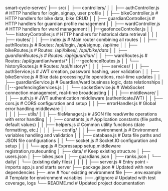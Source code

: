 smart-cycle-server/
├── src/
│   ├── controllers/
│   │   ├── authController.js          # HTTP handlers for login, signup, user profile
│   │   ├── bikeController.js          # HTTP handlers for bike data, bike CRUD
│   │   ├── guardianController.js      # HTTP handlers for guardian profile management
│   │   ├── wardController.js          # HTTP handlers for ward management
|   |   |---geofenceController.js 
│   │   └── historyController.js       # HTTP handlers for historical data retrieval
│   │
│   ├── routes/
│   │   ├── index.js                   # Main router combining all routes
│   │   ├── authRoutes.js              # Routes: /api/login, /api/signup, /api/me
│   │   ├── bikeRoutes.js              # Routes: /api/bikes/*, /api/bike/data
│   │   ├── guardianRoutes.js          # Routes: /api/guardian/*
│   │   ├── wardRoutes.js              # Routes: /api/guardian/wards/*
|   |   |---geofenceRoutes.js 
│   │   └── historyRoutes.js           # Routes: /api/history/*
│   │
│   ├── services/
│   │   ├── authService.js             # JWT creation, password hashing, user validation
│   │   ├── bikeService.js             # Bike data processing,file operations, real-time updates
│   │   ├── guardianService.js         # Guardian/ward business logic, data relationships
|   |   |---geofencingServices.js 
│   │   └── socketService.js           # WebSocket connection management, real-time broadcasting
│   │
│   ├── middleware/
│   │   ├── auth.js                    # JWT authentication middleware (authenticateJWT)
│   │   ├── cors.js                    # CORS configuration and setup
│   │   ├── errorHandler.js            # Global error handling middleware
│   │   
│   │
│   ├── utils/
│   │   ├── fileManager.js             # JSON file read/write operations with error handling
│   │   ├── constants.js               # Application constants (file paths, default values)
│   │   ├── helpers.js                 # Common utility functions (date formatting, etc.)
│   │
│   ├── config/
│   │   ├── environment.js             # Environment variables handling and validation
│   │   ├── database.js                # Data file paths and JSON file configurations
│   │   └── socket.js                  # Socket.IO configuration and setup
│   │
│   └── app.js                         # Expressapp setup,middleware registration,routeounting
│
├── data/                              # Keep existing structure
│   ├── users.json
│   ├── bikes.json
│   ├── guardians.json
│   ├── ranks.json
│   └── daily/
│       └── (existing daily files)
│
│
│
│
├── server.js                          # Entry point - imports app.js and starts server
├── package.json                       # Updated with new dependencies
├── .env                               # Your existing environment file
├── .env.example                       # Template for environment variables
├── .gitignore                         # Updated with test coverage, logs
└── README.md                          # Updated project documentation